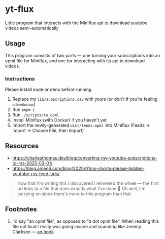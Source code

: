 # yt-flux

Little program that interacts with the Miniflux api to download youtube videos semi-automatically

## Usage

This program consists of two parts — one turning your subscriptions into an opml file for Miniflux, and one for interacting with its api to download videos.

### Instructions

Please install node or deno before running.

1. Replace my `lib/subscriptions.csv` with yours (or don't if you're feeling <small>adventurous</small>)
1. Run `pnpm i`
1. Run `./scripts/to_opml`
1. Install Miniflux (with Docker) if you haven't yet
1. Import the newly-generated `dist/feeds.opml` into Miniflux (Feeds -> Import -> Choose File, then Import)

## Resources

-   https://charlesthomas.dev/blog/converting-my-youtube-subscriptions-to-rss-2025-03-01/
-   https://blog.amen6.com/blog/2025/01/no-shorts-please-hidden-youtube-rss-feed-urls/

> Now that I'm writing this I discovered I reinveted the wheel — the first url links to a file that does exactly what I've done :see_no_evil: Oh well, I'm carrying on since there's more to this program than that

## Footnotes

1. I'd say "an opml file", as opposed to "a dot opml file". When reading this file out loud I really was going insane and sounding like Jeremy Clarkson — [an book](https://www.youtube.com/watch?v=mJUtMEJdvqM)
